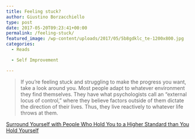 ```yaml
---
title: Feeling stuck?
author: Giustino Borzacchiello
type: post
date: 2017-05-20T09:23:41+00:00
permalink: /feeling-stuck/
featured_image: /wp-content/uploads/2017/05/5b8gdklc_te-1200x800.jpg
categories:
  - Reads

  - Self Improvement

---
```

> If you’re feeling stuck and struggling to make the progress you want, take a look around you. Most people adapt to whatever environment they find themselves. They have what psychologists call an “external locus of control,” where they believe factors outside of them dictate the direction of their lives. Thus, they live reactively to whatever life throws at them.

[Surround Yourself with People Who Hold You to a Higher Standard than You Hold Yourself][1]

 [1]: https://journal.thriveglobal.com/surround-yourself-with-people-who-hold-you-to-a-higher-standard-than-you-hold-yourself-308917d0e5fe